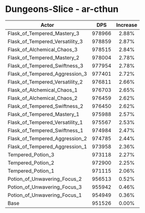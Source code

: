# Dungeons-Slice - ar-cthun
| Actor | DPS | Increase |
|---|:---:|:---:|
|Flask_of_Tempered_Mastery_3|978966|2.88%|
|Flask_of_Tempered_Versatility_3|978859|2.87%|
|Flask_of_Alchemical_Chaos_3|978515|2.84%|
|Flask_of_Tempered_Mastery_2|978004|2.78%|
|Flask_of_Tempered_Swiftness_3|977954|2.78%|
|Flask_of_Tempered_Aggression_3|977401|2.72%|
|Flask_of_Tempered_Versatility_2|976811|2.66%|
|Flask_of_Alchemical_Chaos_1|976703|2.65%|
|Flask_of_Alchemical_Chaos_2|976459|2.62%|
|Flask_of_Tempered_Swiftness_2|976450|2.62%|
|Flask_of_Tempered_Mastery_1|975988|2.57%|
|Flask_of_Tempered_Versatility_1|975567|2.53%|
|Flask_of_Tempered_Swiftness_1|974984|2.47%|
|Flask_of_Tempered_Aggression_2|974785|2.44%|
|Flask_of_Tempered_Aggression_1|973958|2.36%|
|Tempered_Potion_3|973118|2.27%|
|Tempered_Potion_2|972900|2.25%|
|Tempered_Potion_1|971115|2.06%|
|Potion_of_Unwavering_Focus_2|956513|0.52%|
|Potion_of_Unwavering_Focus_3|955942|0.46%|
|Potion_of_Unwavering_Focus_1|954949|0.36%|
|Base|951526|0.00%|
